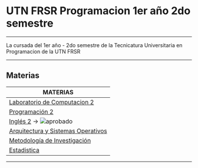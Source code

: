 # UTN FRSR Programacion 1er año 2do semestre
---

La cursada del 1er año - 2do semestre de la Tecnicatura Universitaria en Programacion de la UTN FRSR

---

## Materias

| MATERIAS |
| -------- |
| [Laboratorio de Computacion 2](https://github.com/eugenia1984/UTN-FRSR-Programacion-1year-2semester/tree/main/laboratorio2) |
| [Programación 2](https://github.com/eugenia1984/UTN-FRSR-Programacion-1year-2semester/tree/main/programacion2) |
| [Inglés 2](https://github.com/eugenia1984/UTN-FRSR-Programacion-1year-2semester/tree/main/ingles2) -> <img src="https://img.icons8.com/emoji/48/null/party-popper.png"/>aprobado|
| [Arquitectura y Sistemas Operativos](https://github.com/eugenia1984/UTN-FRSR-Programacion-1year-2semester/tree/main/arquitectura_sistemas_operativos) |
| [Metodología de Investigación](https://github.com/eugenia1984/UTN-FRSR-Programacion-1year-2semester/tree/main/metodologia_investigacion) |
| [Estadistica](https://github.com/eugenia1984/UTN-FRSR-Programacion-1year-2semester/tree/main/estadistica) |

---
